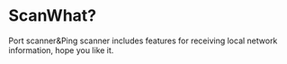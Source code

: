 # ScanWhat?
Port scanner&Ping scanner includes features for receiving local network information,
hope you like it. 
